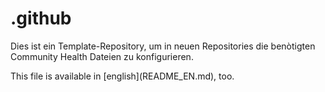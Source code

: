 # .github

Dies ist ein Template-Repository, um in neuen Repositories die benòtigten Community Health Dateien zu konfigurieren.

<div font-size="0.8em">This file is available in [english](README_EN.md), too.</div>
